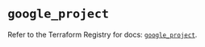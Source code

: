 # `google_project`

Refer to the Terraform Registry for docs: [`google_project`](https://registry.terraform.io/providers/hashicorp/google-beta/6.24.0/docs/resources/google_project).
